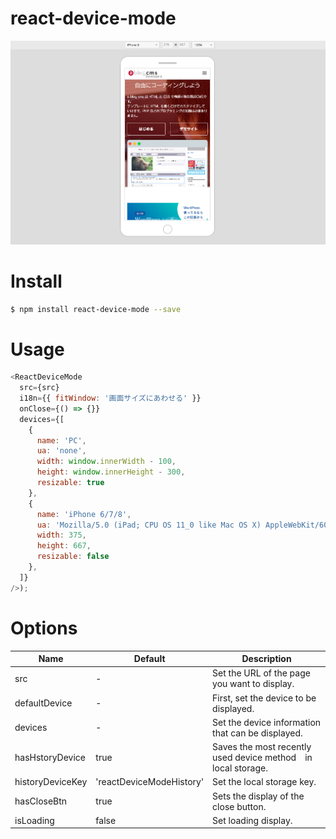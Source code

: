# react-device-mode

![](./screenshot.png)

# Install

```sh
$ npm install react-device-mode --save
```

# Usage

```js
<ReactDeviceMode
  src={src}
  i18n={{ fitWindow: '画面サイズにあわせる' }}
  onClose={() => {}}
  devices={[
    {
      name: 'PC',
      ua: 'none',
      width: window.innerWidth - 100,
      height: window.innerHeight - 300,
      resizable: true
    },
    {
      name: 'iPhone 6/7/8',
      ua: 'Mozilla/5.0 (iPad; CPU OS 11_0 like Mac OS X) AppleWebKit/604.1.38 (KHTML, like Gecko) Version/11.0 Mobile/15A372 Safari/604.1',
      width: 375,
      height: 667,
      resizable: false
    },
  ]}
/>);
```

# Options
|Name|Default|Description|
| ------ |---|---|
| src | - | Set the URL of the page you want to display. |
| defaultDevice | - | First, set the device to be displayed. |
| devices | - | Set the device information that can be displayed. |
| hasHstoryDevice | true | Saves the most recently used device method　in local storage. |
| historyDeviceKey | 'reactDeviceModeHistory' | Set the local storage key. |
| hasCloseBtn | true | Sets the display of the close button. |
| isLoading | false | Set loading display. |
